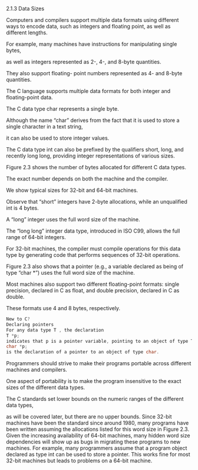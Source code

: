 2.1.3
Data Sizes

Computers and compilers support multiple data formats using different ways to encode data, 
such as integers and floating point, as well as different lengths. 

For example, many machines have instructions for manipulating single bytes, 

as well as integers represented as 2-, 4-, and 8-byte quantities. 

They also support floating- point numbers represented as 4- and 8-byte quantities.

The C language supports multiple data formats for both integer and floating-point data. 

The C data type char represents a single byte. 

Although the name “char” derives from the fact that it is used to store a single character in a text string, 

it can also be used to store integer values. 

The C data type int can also be prefixed by the qualifiers short, long, and recently long long, providing integer
representations of various sizes. 

Figure 2.3 shows the number of bytes allocated for different C data types. 

The exact number depends on both the machine and the compiler. 

We show typical sizes for 32-bit and 64-bit machines. 

Observe that “short” integers have 2-byte allocations, 
while an unqualified int is 4 bytes. 

A “long” integer uses the full word size of the machine. 

The “long long” integer data type, introduced in ISO C99, allows the full range of 64-bit integers. 

For 32-bit machines, 
the compiler must compile operations for this data type by generating code that performs sequences of 32-bit operations.

Figure 2.3 also shows that a pointer (e.g., a variable declared as being of type “char *”) uses the full word size of the machine. 

Most machines also support two different floating-point formats: 
single precision, 
declared in C as float,
and double precision, 
declared in C as double. 

These formats use 4 and 8 bytes, respectively.

```C
New to C?
Declaring pointers
For any data type T , the declaration
T *p;
indicates that p is a pointer variable, pointing to an object of type T . For example,
char *p;
is the declaration of a pointer to an object of type char.
```

Programmers should strive to make their programs portable across different machines and compilers. 

One aspect of portability is to make the program insensitive to the exact sizes of the different data types. 

The C standards set lower bounds on the numeric ranges of the different data types, 

as will be covered later, but there are no upper bounds. Since 32-bit machines have been the standard since around
1980, many programs have been written assuming the allocations listed for this
word size in Figure 2.3. Given the increasing availability of 64-bit machines, many
hidden word size dependencies will show up as bugs in migrating these programs
to new machines. For example, many programmers assume that a program object
declared as type int can be used to store a pointer. This works fine for most 32-bit
machines but leads to problems on a 64-bit machine.